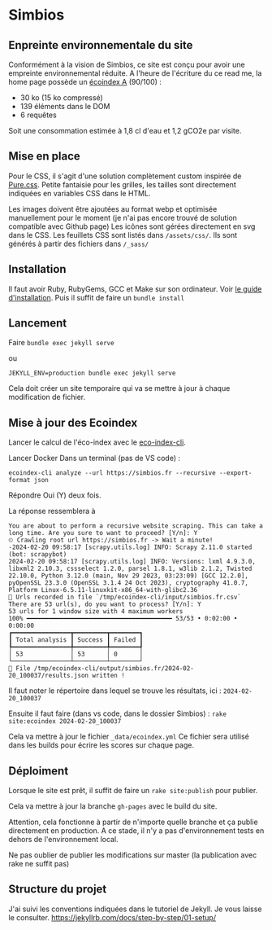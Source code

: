 # Simbios

## Enpreinte environnementale du site
Conformément à la vision de Simbios, ce site est conçu pour avoir une empreinte environnemental réduite.
A l'heure de l'écriture du ce read me, la home page possède un [écoindex A](https://www.ecoindex.fr/resultat/?id=8278ca23-a84d-4fb9-afc7-f06f397b1b77) (90/100) :
 - 30 ko (15 ko compressé)
 - 139 éléments dans le DOM
 - 6 requêtes
 
Soit une consommation estimée à 1,8 cl d'eau et 1,2 gCO2e par visite.

## Mise en place

Pour le CSS, il s'agit d'une solution complètement custom inspirée de [Pure.css](https://purecss.io/). Petite fantaisie pour les grilles, les tailles sont directement indiquées en variables CSS dans le HTML.

Les images doivent être ajoutées au format webp et optimisée manuellement pour le moment (je n'ai pas encore trouvé de solution compatible avec Github page)
Les icônes sont gérées directement en svg dans le CSS.
Les feuillets CSS sont listés dans `/assets/css/`. Ils sont générés à partir des fichiers dans `/_sass/`

## Installation
Il faut avoir Ruby, RubyGems, GCC et Make sur son ordinateur. Voir [le guide d'installation](https://jekyllrb.com/docs/installation/).
Puis il suffit de faire un
```bundle install```

## Lancement
Faire
``` bundle exec jekyll serve ```

ou

``` JEKYLL_ENV=production bundle exec jekyll serve ```

Cela doit créer un site temporaire qui va se mettre à jour à chaque modification de fichier.

## Mise à jour des Ecoindex

Lancer le calcul de l'éco-index avec le [eco-index-cli](https://github.com/cnumr/ecoindex_python_fullstack/blob/main/projects/ecoindex_cli/README.md).

Lancer Docker
Dans un terminal (pas de VS code) :

``` ecoindex-cli analyze --url https://simbios.fr --recursive --export-format json ```

Répondre Oui (Y) deux fois.

La réponse ressemblera à 

```
You are about to perform a recursive website scraping. This can take a long time. Are you sure to want to proceed? [Y/n]: Y
⏲ Crawling root url https://simbios.fr -> Wait a minute!
-2024-02-20 09:58:17 [scrapy.utils.log] INFO: Scrapy 2.11.0 started (bot: scrapybot)
2024-02-20 09:58:17 [scrapy.utils.log] INFO: Versions: lxml 4.9.3.0, libxml2 2.10.3, cssselect 1.2.0, parsel 1.8.1, w3lib 2.1.2, Twisted 22.10.0, Python 3.12.0 (main, Nov 29 2023, 03:23:09) [GCC 12.2.0], pyOpenSSL 23.3.0 (OpenSSL 3.1.4 24 Oct 2023), cryptography 41.0.7, Platform Linux-6.5.11-linuxkit-x86_64-with-glibc2.36
📁 Urls recorded in file `/tmp/ecoindex-cli/input/simbios.fr.csv`
There are 53 url(s), do you want to process? [Y/n]: Y
53 urls for 1 window size with 4 maximum workers
100% ━━━━━━━━━━━━━━━━━━━━━━━━━━━━━━━━━━━━━━━━ 53/53 • 0:02:00 • 0:00:00
┏━━━━━━━━━━━━━━━━┳━━━━━━━━━┳━━━━━━━━┓
┃ Total analysis ┃ Success ┃ Failed ┃
┡━━━━━━━━━━━━━━━━╇━━━━━━━━━╇━━━━━━━━┩
│ 53             │ 53      │ 0      │
└────────────────┴─────────┴────────┘
🙌 File /tmp/ecoindex-cli/output/simbios.fr/2024-02-20_100037/results.json written !
```

Il faut noter le répertoire dans lequel se trouve les résultats, ici : `2024-02-20_100037`

Ensuite il faut faire (dans vs code, dans le dossier Simbios) :
``` rake site:ecoindex 2024-02-20_100037 ```

Cela va mettre à jour le fichier `_data/ecoindex.yml`
Ce fichier sera utilisé dans les builds pour écrire les scores sur chaque page.

## Déploiment

Lorsque le site est prêt, il suffit de faire un 
``` rake site:publish ```
pour publier. 

Cela va mettre à jour la branche `gh-pages` avec le build du site.

Attention, cela fonctionne à partir de n'importe quelle branche et ça publie directement en production. A ce stade, il n'y a pas d'environnement tests en dehors de l'environnement local.

Ne pas oublier de publier les modifications sur master (la publication avec rake ne suffit pas)

## Structure du projet
J'ai suivi les conventions indiquées dans le tutoriel de Jekyll. Je vous laisse le consulter.
https://jekyllrb.com/docs/step-by-step/01-setup/